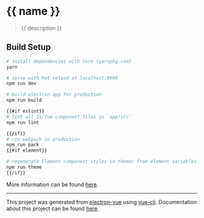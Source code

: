 # {{ name }}

> {{ description }}

## Build Setup

``` bash
# install dependencies with Yarn (yarnpkg.com) 
yarn

# serve with hot reload at localhost:9080
npm run dev

# build electron app for production
npm run build

{{#if eslint}}
# lint all JS/Vue component files in `app/src`
npm run lint

{{/if}}
# run webpack in production
npm run pack
{{#if element}}

# regenerate Element component styles in theme/ from element-variables.css
npm run theme
{{/if}}
```
More information can be found [here](https://simulatedgreg.gitbooks.io/electron-vue/content/docs/npm_scripts.html).

---

This project was generated from [electron-vue](https://github.com/SimulatedGREG/electron-vue) using [vue-cli](https://github.com/vuejs/vue-cli). Documentation about this project can be found [here](https://simulatedgreg.gitbooks.io/electron-vue/content/index.html).
